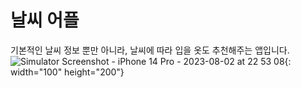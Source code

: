 # 날씨 어플
기본적인 날씨 정보 뿐만 아니라, 날씨에 따라 입을 옷도 추천해주는 앱입니다.
![Simulator Screenshot - iPhone 14 Pro - 2023-08-02 at 22 53 08](https://github.com/quokka12/weatherApp/assets/120542153/5acf9f9b-cced-424f-85e7-0bf121c050fb){: width="100" height="200"}
